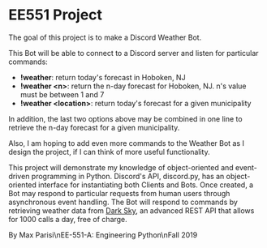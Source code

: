 # EE551 Project

The goal of this project is to make a Discord Weather Bot. 

This Bot will be able to connect to a Discord server and listen for particular commands:
- **!weather**: return today's forecast in Hoboken, NJ
- **!weather \<n\>**: return the n-day forecast for Hoboken, NJ. n's value must be between 1 and 7
- **!weather \<location\>**: return today's forecast for a given municipality

In addition, the last two options above may be combined in one line to retrieve the n-day forecast for a given municipality.  

Also, I am hoping to add even more commands to the Weather Bot as I design the project, if I can think of more useful functionality.

This project will demonstrate my knowledge of object-oriented and event-driven programming in Python. Discord's API, discord.py, 
has an object-oriented interface for instantiating both Clients and Bots. Once created, a Bot may respond to particular requests from human users through asynchronous
event handling. The Bot will respond to commands by retrieving weather data from [Dark Sky](https://darksky.net/dev), an advanced REST API that allows
for 1000 calls a day, free of charge.



By Max Parisi\nEE-551-A: Engineering Python\nFall 2019
